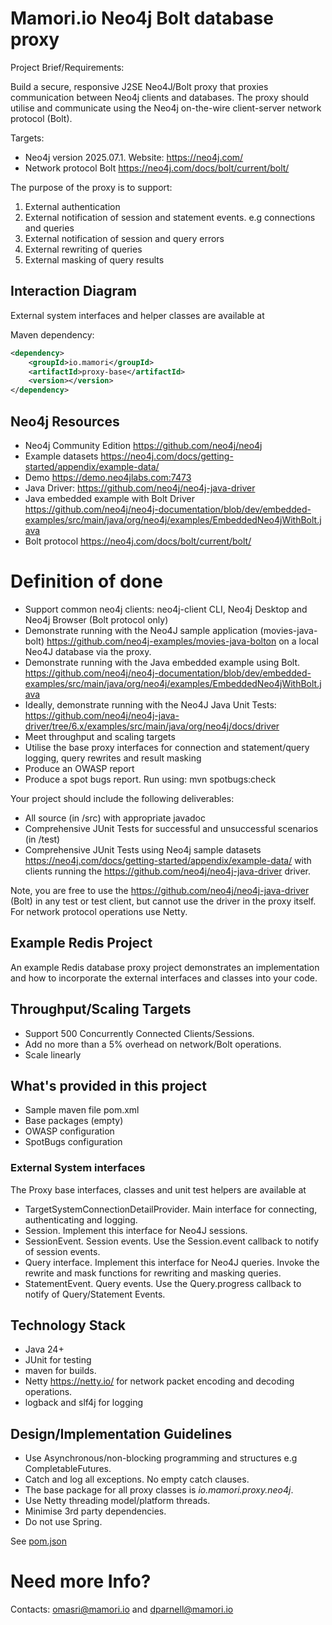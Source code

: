 # Mamori.io Neo4j Bolt database proxy

Project Brief/Requirements:

Build a secure, responsive J2SE Neo4J/Bolt proxy that proxies communication between
Neo4j clients and databases. The proxy should utilise and communicate using the Neo4j on-the-wire 
client-server network protocol (Bolt).

Targets:
* Neo4j version 2025.07.1. Website: https://neo4j.com/
* Network protocol Bolt https://neo4j.com/docs/bolt/current/bolt/

The purpose of the proxy is to support:

1. External authentication
2. External notification of session and statement events. e.g connections and queries
3. External notification of session and query errors
4. External rewriting of queries
5. External masking of query results

## Interaction Diagram

External system interfaces and helper classes are available at   

Maven dependency:
```xml
<dependency>
    <groupId>io.mamori</groupId>
    <artifactId>proxy-base</artifactId>
    <version></version>
</dependency>
```

## Neo4j Resources
* Neo4j Community Edition https://github.com/neo4j/neo4j
* Example datasets https://neo4j.com/docs/getting-started/appendix/example-data/
* Demo  https://demo.neo4jlabs.com:7473
* Java Driver: https://github.com/neo4j/neo4j-java-driver
* Java embedded example with Bolt Driver https://github.com/neo4j/neo4j-documentation/blob/dev/embedded-examples/src/main/java/org/neo4j/examples/EmbeddedNeo4jWithBolt.java
* Bolt protocol https://neo4j.com/docs/bolt/current/bolt/

# Definition of done
* Support common neo4j clients: neo4j-client CLI, Neo4j Desktop and Neo4j Browser (Bolt protocol only)
* Demonstrate running with the Neo4J sample application (movies-java-bolt) https://github.com/neo4j-examples/movies-java-bolton on a local Neo4J database via the proxy.
* Demonstrate running with the Java embedded example using Bolt. https://github.com/neo4j/neo4j-documentation/blob/dev/embedded-examples/src/main/java/org/neo4j/examples/EmbeddedNeo4jWithBolt.java
* Ideally, demonstrate running with the  Neo4J Java Unit Tests: https://github.com/neo4j/neo4j-java-driver/tree/6.x/examples/src/main/java/org/neo4j/docs/driver
* Meet throughput and scaling targets
* Utilise the base proxy interfaces for connection and statement/query logging, query rewrites and result masking
* Produce an OWASP report
* Produce a spot bugs report. Run using: mvn spotbugs:check

Your project should include the following deliverables:

* All source (in /src) with appropriate javadoc
* Comprehensive JUnit Tests for successful and unsuccessful scenarios (in /test) 
* Comprehensive JUnit Tests using Neo4j sample datasets https://neo4j.com/docs/getting-started/appendix/example-data/ with clients running the  https://github.com/neo4j/neo4j-java-driver driver.

Note, you are free to use the https://github.com/neo4j/neo4j-java-driver (Bolt) in any test or test client, but cannot use the driver in
the proxy itself. For network protocol operations use Netty.

## Example Redis Project
An example Redis database proxy project demonstrates an implementation and how to incorporate the external interfaces and
classes into your code.

## Throughput/Scaling Targets
* Support 500 Concurrently Connected Clients/Sessions.
* Add no more than a 5% overhead on network/Bolt operations.
* Scale linearly

## What's provided in this project
* Sample maven file pom.xml
* Base packages (empty)
* OWASP configuration
* SpotBugs configuration

### External System interfaces

The Proxy base interfaces, classes and unit test helpers are available at 


* TargetSystemConnectionDetailProvider. Main interface for connecting, authenticating and  logging.
* Session. Implement this interface for Neo4J sessions.
* SessionEvent. Session events. Use the Session.event callback to notify of session events. 
* Query interface. Implement this interface for Neo4J queries. Invoke the rewrite and mask functions for rewriting and masking queries.
* StatementEvent. Query events. Use the Query.progress callback to notify of Query/Statement Events.

## Technology Stack
* Java 24+
* JUnit for testing
* maven for builds.
* Netty https://netty.io/ for network packet encoding and decoding operations.
* logback and slf4j for logging

## Design/Implementation Guidelines
* Use Asynchronous/non-blocking programming and structures e.g CompletableFutures.
* Catch and log all exceptions. No empty catch clauses.
* The base package for all proxy classes is *io.mamori.proxy.neo4j*.
* Use Netty threading model/platform threads.
* Minimise 3rd party dependencies. 
* Do not use Spring.

See [pom.json](pom.xml)

# Need more Info?
Contacts: omasri@mamori.io and dparnell@mamori.io

